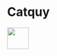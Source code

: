 # Catquy
<img src="https://bio.linkcdn.cc/upload/2024052715/171682342600033410.jpg">
<style>
img {
  width: 50;
}
</style>
